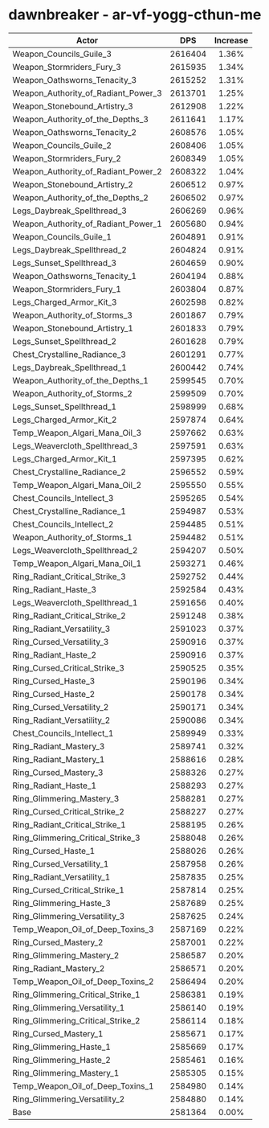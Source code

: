 # dawnbreaker - ar-vf-yogg-cthun-me
| Actor | DPS | Increase |
|---|:---:|:---:|
|Weapon_Councils_Guile_3|2616404|1.36%|
|Weapon_Stormriders_Fury_3|2615935|1.34%|
|Weapon_Oathsworns_Tenacity_3|2615252|1.31%|
|Weapon_Authority_of_Radiant_Power_3|2613701|1.25%|
|Weapon_Stonebound_Artistry_3|2612908|1.22%|
|Weapon_Authority_of_the_Depths_3|2611641|1.17%|
|Weapon_Oathsworns_Tenacity_2|2608576|1.05%|
|Weapon_Councils_Guile_2|2608406|1.05%|
|Weapon_Stormriders_Fury_2|2608349|1.05%|
|Weapon_Authority_of_Radiant_Power_2|2608322|1.04%|
|Weapon_Stonebound_Artistry_2|2606512|0.97%|
|Weapon_Authority_of_the_Depths_2|2606502|0.97%|
|Legs_Daybreak_Spellthread_3|2606269|0.96%|
|Weapon_Authority_of_Radiant_Power_1|2605680|0.94%|
|Weapon_Councils_Guile_1|2604891|0.91%|
|Legs_Daybreak_Spellthread_2|2604824|0.91%|
|Legs_Sunset_Spellthread_3|2604659|0.90%|
|Weapon_Oathsworns_Tenacity_1|2604194|0.88%|
|Weapon_Stormriders_Fury_1|2603804|0.87%|
|Legs_Charged_Armor_Kit_3|2602598|0.82%|
|Weapon_Authority_of_Storms_3|2601867|0.79%|
|Weapon_Stonebound_Artistry_1|2601833|0.79%|
|Legs_Sunset_Spellthread_2|2601628|0.79%|
|Chest_Crystalline_Radiance_3|2601291|0.77%|
|Legs_Daybreak_Spellthread_1|2600442|0.74%|
|Weapon_Authority_of_the_Depths_1|2599545|0.70%|
|Weapon_Authority_of_Storms_2|2599509|0.70%|
|Legs_Sunset_Spellthread_1|2598999|0.68%|
|Legs_Charged_Armor_Kit_2|2597874|0.64%|
|Temp_Weapon_Algari_Mana_Oil_3|2597662|0.63%|
|Legs_Weavercloth_Spellthread_3|2597591|0.63%|
|Legs_Charged_Armor_Kit_1|2597395|0.62%|
|Chest_Crystalline_Radiance_2|2596552|0.59%|
|Temp_Weapon_Algari_Mana_Oil_2|2595550|0.55%|
|Chest_Councils_Intellect_3|2595265|0.54%|
|Chest_Crystalline_Radiance_1|2594987|0.53%|
|Chest_Councils_Intellect_2|2594485|0.51%|
|Weapon_Authority_of_Storms_1|2594482|0.51%|
|Legs_Weavercloth_Spellthread_2|2594207|0.50%|
|Temp_Weapon_Algari_Mana_Oil_1|2593271|0.46%|
|Ring_Radiant_Critical_Strike_3|2592752|0.44%|
|Ring_Radiant_Haste_3|2592584|0.43%|
|Legs_Weavercloth_Spellthread_1|2591656|0.40%|
|Ring_Radiant_Critical_Strike_2|2591248|0.38%|
|Ring_Radiant_Versatility_3|2591023|0.37%|
|Ring_Cursed_Versatility_3|2590916|0.37%|
|Ring_Radiant_Haste_2|2590916|0.37%|
|Ring_Cursed_Critical_Strike_3|2590525|0.35%|
|Ring_Cursed_Haste_3|2590196|0.34%|
|Ring_Cursed_Haste_2|2590178|0.34%|
|Ring_Cursed_Versatility_2|2590171|0.34%|
|Ring_Radiant_Versatility_2|2590086|0.34%|
|Chest_Councils_Intellect_1|2589949|0.33%|
|Ring_Radiant_Mastery_3|2589741|0.32%|
|Ring_Radiant_Mastery_1|2588616|0.28%|
|Ring_Cursed_Mastery_3|2588326|0.27%|
|Ring_Radiant_Haste_1|2588293|0.27%|
|Ring_Glimmering_Mastery_3|2588281|0.27%|
|Ring_Cursed_Critical_Strike_2|2588227|0.27%|
|Ring_Radiant_Critical_Strike_1|2588195|0.26%|
|Ring_Glimmering_Critical_Strike_3|2588048|0.26%|
|Ring_Cursed_Haste_1|2588026|0.26%|
|Ring_Cursed_Versatility_1|2587958|0.26%|
|Ring_Radiant_Versatility_1|2587835|0.25%|
|Ring_Cursed_Critical_Strike_1|2587814|0.25%|
|Ring_Glimmering_Haste_3|2587689|0.25%|
|Ring_Glimmering_Versatility_3|2587625|0.24%|
|Temp_Weapon_Oil_of_Deep_Toxins_3|2587169|0.22%|
|Ring_Cursed_Mastery_2|2587001|0.22%|
|Ring_Glimmering_Mastery_2|2586587|0.20%|
|Ring_Radiant_Mastery_2|2586571|0.20%|
|Temp_Weapon_Oil_of_Deep_Toxins_2|2586494|0.20%|
|Ring_Glimmering_Critical_Strike_1|2586381|0.19%|
|Ring_Glimmering_Versatility_1|2586140|0.19%|
|Ring_Glimmering_Critical_Strike_2|2586114|0.18%|
|Ring_Cursed_Mastery_1|2585671|0.17%|
|Ring_Glimmering_Haste_1|2585669|0.17%|
|Ring_Glimmering_Haste_2|2585461|0.16%|
|Ring_Glimmering_Mastery_1|2585305|0.15%|
|Temp_Weapon_Oil_of_Deep_Toxins_1|2584980|0.14%|
|Ring_Glimmering_Versatility_2|2584880|0.14%|
|Base|2581364|0.00%|
